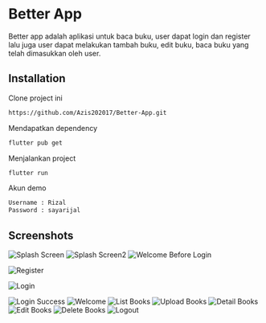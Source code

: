 # Better App

Better app adalah aplikasi untuk baca buku, user dapat login dan register  lalu juga user dapat melakukan tambah buku, edit buku, baca buku yang telah dimasukkan oleh user.

## Installation

Clone project ini

```bash
https://github.com/Azis202017/Better-App.git
```

Mendapatkan dependency

```bash
flutter pub get
```

Menjalankan project

```bash
flutter run
```

Akun demo

```bash
Username : Rizal
Password : sayarijal
```

## Screenshots

![Splash Screen](./screenshot/splash_screen.jpeg)
![Splash Screen2](./screenshot/splash_screen2.jpeg)
![Welcome Before Login](./screenshot/welcome_before_login.jpeg)

![Register](./screenshot/register.jpeg)

![Login](./screenshot/login.jpeg)

![Login Success](./screenshot/login_success.jpeg)
![Welcome](./screenshot/welcome.jpeg)
![List Books](./screenshot/list_books.jpeg)
![Upload Books](./screenshot/upload_books.jpeg)
![Detail Books](./screenshot/detail_books.jpeg)
![Edit Books](./screenshot/edit_data.jpeg)
![Delete Books](./screenshot/delete_books.jpeg)
![Logout](./screenshot/logout.jpeg)
